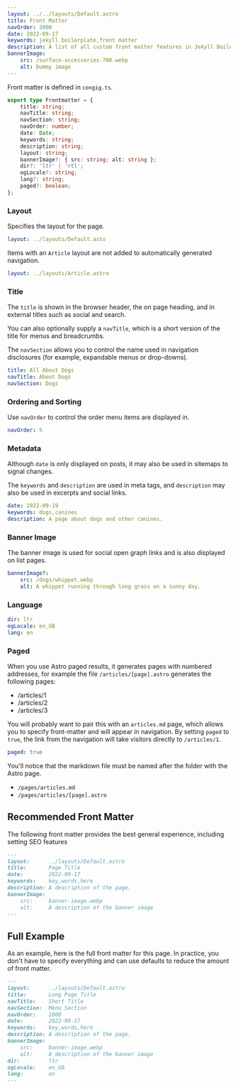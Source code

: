 ```yaml
---
layout: ../../layouts/Default.astro
title: Front Matter
navOrder: 2000
date: 2022-09-17
keywords: jekyll boilerplate,front matter
description: A list of all custom front matter features in Jekyll Boilerplate.
bannerImage:
    src: /surface-accessories-700.webp
    alt: Dummy image
---
```


Front matter is defined in `congig.ts`.

```typescript
export type Frontmatter = {
	title: string;
	navTitle: string;
	navSection: string;
	navOrder: number;
	date: Date;
	keywords: string;
	description: string;
	layout: string;
	bannerImage?: { src: string; alt: string };
	dir?: 'ltr' | 'rtl';
	ogLocale?: string;
	lang?: string;
	paged?: boolean;
};
```

### Layout

Specifies the layout for the page.

```yaml
layout: ../layouts/Default.asto
```

Items with an `Article` layout are not added to automatically generated navigation.

```yaml
layout: ../layouts/Article.astro
```

### Title

The `title` is shown in the browser header, the on page heading, and in external titles such as social and search.

You can also optionally supply a `navTitle`, which is a short version of the title for menus and breadcrumbs.

The `navSection` allows you to control the name used in navigation disclosures (for example, expandable menus or drop-downs).

```yaml
title: All About Dogs
navTitle: About Dogs
navSection: Dogs
```

### Ordering and Sorting

Use `navOrder` to control the order menu items are displayed in.

```yaml
navOrder: 5
```

### Metadata

Although `date` is only displayed on posts, it may also be used in sitemaps to signal changes.

The `keywords` and `description` are used in meta tags, and `description` may also be used in excerpts and social links.

```yaml
date: 2022-09-19
keywords: dogs,canines
description: A page about dogs and other canines.
```

### Banner Image

The banner image is used for social open graph links and is also displayed on list pages.

```yaml
bannerImage?:
	src: /dogs/whippet.webp
	alt: A whippet running through long grass on a sunny day.
```

### Language

```yaml
dir: ltr
ogLocale: en_GB
lang: en
```

### Paged

When you use Astro paged results, it generates pages with numbered addresses, for example the file `/articles/[page].astro` generates the following pages:

- /articles/1
- /articles/2
- /articles/3

You will probably want to pair this with an `articles.md` page, which allows you to specify front-matter and will appear in navigation. By setting `paged` to `true`, the link from the navigation will take visitors directly to `/articles/1`.

```yaml
paged: true
```

You'll notice that the markdown file must be named after the folder with the Astro page.

- `/pages/articles.md`
- `/pages/articles/[page].astro`

## Recommended Front Matter

The following front matter provides the best general experience, including setting SEO features

```markdown
---
layout:      ../layouts/Default.astro
title:       Page Title
date:        2022-09-17
keywords:    key,words,here
description: A description of the page.
bannerImage:
    src:     banner-image.webp
    alt:     A description of the banner image
---
```

## Full Example

As an example, here is the full front matter for this page. In practice, you don't have to specify everything and can use defaults to reduce the amount of front matter.

```markdown
---
layout:      ../layouts/Default.astro
title:       Long Page Title
navTitle:    Short Title
navSection:  Menu Section
navOrder:    1000
date:        2022-09-17
keywords:    key,words,here
description: A description of the page.
bannerImage:
    src:     banner-image.webp
    alt:     A description of the banner image
dir:         ltr
ogLocale:    en_GB
lang:        en
---
```
